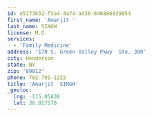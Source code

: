 ```yaml
---
id: e5173b32-f3a4-4a74-ad30-646886939854
first_name: 'Amarjit '
last_name: SINGH
license: M.D.
services:
  - 'Family Medicine'
address: '170 S. Green Valley Pkwy  Ste. 300'
city: Henderson
state: NV
zip: '89012'
phone: 702-791-1222
title: 'Amarjit  SINGH'
_geoloc:
  lng: -115.05438
  lat: 36.017578
---
```

